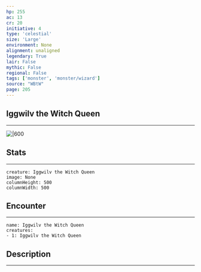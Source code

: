 ```yaml
---
hp: 255
ac: 13
cr: 20
initiative: 4
type: 'celestial'    
size: 'Large'
environment: None
alignment: unaligned
legendary: True
lair: False
mythic: False
regional: False
tags: ['monster', 'monster/wizard']
source: "WBtW"
page: 205
---
```


## Iggwilv the Witch Queen
---

![|600](D:/Program%20Files/5e.tools/img/bestiary/WBtW/Iggwilv%20the%20Witch%20Queen.jpg)

## Stats
---

```statblock
creature: Iggwilv the Witch Queen
image: None
columnHeight: 500
columnWidth: 500
```

## Encounter
---

```encounter-table
name: Iggwilv the Witch Queen
creatures:
- 1: Iggwilv the Witch Queen
```

## Description
---




